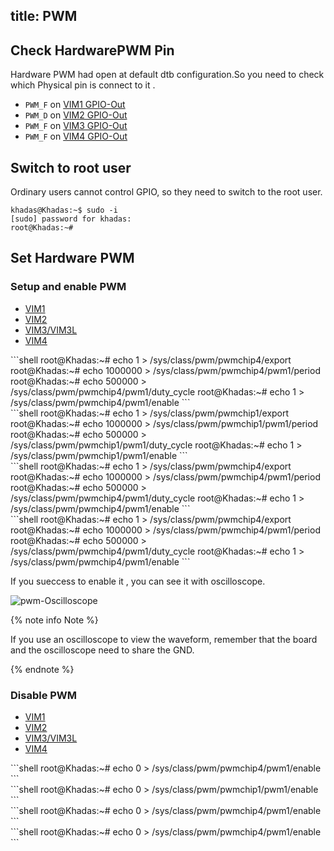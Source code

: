 title: PWM
---

## Check HardwarePWM Pin

Hardware PWM had open at default dtb configuration.So you need to check which Physical pin is connect to it .

* `PWM_F` on [VIM1 GPIO-Out](Hardware#VIM1-Hardware-Info)
* `PWM_D` on [VIM2 GPIO-Out](Hardware#VIM2-Hardware-Info)
* `PWM_F` on [VIM3 GPIO-Out](Hardware#VIM3-Hardware-Info)
* `PWM_F` on [VIM4 GPIO-Out](Hardware#VIM4-Hardware-Info)

## Switch to root user

Ordinary users cannot control GPIO, so they need to switch to the root user.

```shell
khadas@Khadas:~$ sudo -i
[sudo] password for khadas:
root@Khadas:~#
```

## Set Hardware PWM

### Setup and enable PWM

<ul class="nav nav-tabs" id="myTab" role="tablist">
  <li class="nav-item" role="presentation">
    <a class="nav-link active" id="home-tab" data-toggle="tab" href="#vim1-enable" role="tab" aria-controls="vim1" aria-selected="true">VIM1</a>
  </li>
  <li class="nav-item" role="presentation">
    <a class="nav-link" id="profile-tab" data-toggle="tab" href="#vim2-enable" role="tab" aria-controls="vim2" aria-selected="false">VIM2</a>
  </li>
  <li class="nav-item" role="presentation">
    <a class="nav-link" id="contact-tab" data-toggle="tab" href="#vim3-enable" role="tab" aria-controls="vim3" aria-selected="false">VIM3/VIM3L</a>
  </li>
  <li class="nav-item" role="presentation">
    <a class="nav-link" id="contact-tab" data-toggle="tab" href="#vim4-enable" role="tab" aria-controls="vim4" aria-selected="false">VIM4</a>
  </li>
</ul>
<div class="tab-content" id="myTabContent">
  <div class="tab-pane fade show active" id="vim1-enable" role="tabpanel" aria-labelledby="vim1-tab">
  	```shell
	root@Khadas:~# echo 1 > /sys/class/pwm/pwmchip4/export
	root@Khadas:~# echo 1000000 > /sys/class/pwm/pwmchip4/pwm1/period
	root@Khadas:~# echo 500000 > /sys/class/pwm/pwmchip4/pwm1/duty_cycle
	root@Khadas:~# echo 1 > /sys/class/pwm/pwmchip4/pwm1/enable
	```
  </div>
  <div class="tab-pane fade" id="vim2-enable" role="tabpanel" aria-labelledby="vim2-tab">
  	```shell
	root@Khadas:~# echo 1 > /sys/class/pwm/pwmchip1/export
	root@Khadas:~# echo 1000000 > /sys/class/pwm/pwmchip1/pwm1/period
	root@Khadas:~# echo 500000 > /sys/class/pwm/pwmchip1/pwm1/duty_cycle
	root@Khadas:~# echo 1 > /sys/class/pwm/pwmchip1/pwm1/enable
	```
  </div>
  <div class="tab-pane fade" id="vim3-enable" role="tabpanel" aria-labelledby="vim3-tab">
  	```shell
	root@Khadas:~# echo 1 > /sys/class/pwm/pwmchip4/export
	root@Khadas:~# echo 1000000 > /sys/class/pwm/pwmchip4/pwm1/period
	root@Khadas:~# echo 500000 > /sys/class/pwm/pwmchip4/pwm1/duty_cycle
	root@Khadas:~# echo 1 > /sys/class/pwm/pwmchip4/pwm1/enable
	```
  </div>
  <div class="tab-pane fade" id="vim4-enable" role="tabpanel" aria-labelledby="vim4-tab">
	```shell
	root@Khadas:~# echo 1 > /sys/class/pwm/pwmchip4/export
	root@Khadas:~# echo 1000000 > /sys/class/pwm/pwmchip4/pwm1/period
	root@Khadas:~# echo 500000 > /sys/class/pwm/pwmchip4/pwm1/duty_cycle
	root@Khadas:~# echo 1 > /sys/class/pwm/pwmchip4/pwm1/enable
	```
  </div>
</div>


If you sueccess to enable it , you can see it with oscilloscope.

![pwm-Oscilloscope](/linux/images/vim1/pwm-Oscilloscope.jpg)

{% note info Note %}

If you use an oscilloscope to view the waveform, remember that the board and the oscilloscope need to share the GND.

{% endnote %}

### Disable PWM

<ul class="nav nav-tabs" id="myTab" role="tablist">
  <li class="nav-item" role="presentation">
    <a class="nav-link active" id="home-tab" data-toggle="tab" href="#vim1-disable" role="tab" aria-controls="vim1" aria-selected="true">VIM1</a>
  </li>
  <li class="nav-item" role="presentation">
    <a class="nav-link" id="profile-tab" data-toggle="tab" href="#vim2-disable" role="tab" aria-controls="vim2" aria-selected="false">VIM2</a>
  </li>
  <li class="nav-item" role="presentation">
    <a class="nav-link" id="contact-tab" data-toggle="tab" href="#vim3-disable" role="tab" aria-controls="vim3" aria-selected="false">VIM3/VIM3L</a>
  </li>
  <li class="nav-item" role="presentation">
    <a class="nav-link" id="contact-tab" data-toggle="tab" href="#vim4-disable" role="tab" aria-controls="vim4" aria-selected="false">VIM4</a>
  </li>
</ul>
<div class="tab-content" id="myTabContent">
  <div class="tab-pane fade show active" id="vim1-disable" role="tabpanel" aria-labelledby="vim1-tab">
  ```shell
  root@Khadas:~# echo 0 > /sys/class/pwm/pwmchip4/pwm1/enable
  ```
  </div>
  <div class="tab-pane fade" id="vim2-disable" role="tabpanel" aria-labelledby="vim2-tab">
  ```shell
  root@Khadas:~# echo 0 > /sys/class/pwm/pwmchip1/pwm1/enable
  ```
  </div>
  <div class="tab-pane fade" id="vim3-disable" role="tabpanel" aria-labelledby="vim3-tab">
  ```shell
  root@Khadas:~# echo 0 > /sys/class/pwm/pwmchip4/pwm1/enable
  ```
  </div>
  <div class="tab-pane fade" id="vim4-disable" role="tabpanel" aria-labelledby="vim4-tab">
  ```shell
  root@Khadas:~# echo 0 > /sys/class/pwm/pwmchip4/pwm1/enable
  ```
  </div>
</div>


